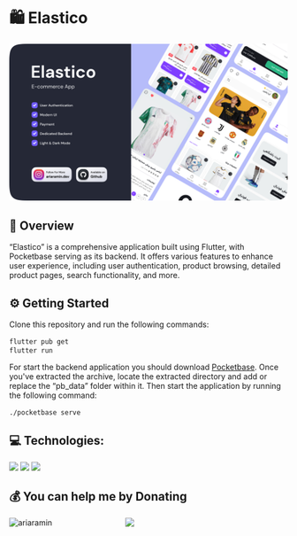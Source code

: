 # 🛍️ Elastico

![thumbnail](thumbnail.png)


## 🚀 Overview

“Elastico” is a comprehensive application built using Flutter, with Pocketbase serving as its backend. It offers various features to enhance user experience, including user authentication, product browsing, detailed product pages, search functionality, and more.

## ⚙️ Getting Started

Clone this repository and run the following commands:

```
flutter pub get
flutter run
```

For start the backend application you should download [Pocketbase](https://pocketbase.io/docs/). Once you've extracted the archive, locate the extracted directory and add or replace the “pb_data” folder within it. Then start the application by running the following command:

```
./pocketbase serve
```

## 💻 Technologies:

<p>
<img src="https://img.icons8.com/color/48/000000/dart.png"/>
<img src="https://img.icons8.com/color/48/000000/flutter.png"/>
<img src="https://pocketbase.io/images/logo.svg"/>
</p>


## 💰 You can help me by Donating
<p><a href="https://www.buymeacoffee.com/ariaramin"> <img align="left" src="https://cdn.buymeacoffee.com/buttons/v2/default-yellow.png" width="210" alt="ariaramin" /></a></p>
<a href="https://www.coffeebede.com/ariaramin"> <img class="img-fluid" src="https://coffeebede.ir/DashboardTemplateV2/app-assets/images/banner/default-yellow.svg" width="210" /> </a>
